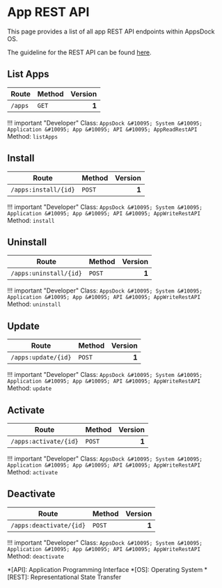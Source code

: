 # App REST API

This page provides a list of all app REST API endpoints within AppsDock OS.

The guideline for the REST API can be found [here](../../../gettingstarted/guidelines/rest-api).

## List Apps

| Route | Method | Version
| ----- | ------ | ------:
| `/apps` | `GET` | **1**

!!! important "Developer"
    Class: `AppsDock &#10095; System &#10095; Application &#10095; App &#10095; API &#10095; AppReadRestAPI`            
    Method: `listApps`

## Install

| Route | Method | Version
| ----- | ------ | ------:
| `/apps:install/{id}` | `POST` | **1**

!!! important "Developer"
    Class: `AppsDock &#10095; System &#10095; Application &#10095; App &#10095; API &#10095; AppWriteRestAPI`            
    Method: `install`

## Uninstall

| Route | Method | Version
| ----- | ------ | ------:
| `/apps:uninstall/{id}` | `POST` | **1**

!!! important "Developer"
    Class: `AppsDock &#10095; System &#10095; Application &#10095; App &#10095; API &#10095; AppWriteRestAPI`            
    Method: `uninstall`

## Update

| Route | Method | Version
| ----- | ------ | ------:
| `/apps:update/{id}` | `POST` | **1**

!!! important "Developer"
    Class: `AppsDock &#10095; System &#10095; Application &#10095; App &#10095; API &#10095; AppWriteRestAPI`            
    Method: `update`

## Activate

| Route | Method | Version
| ----- | ------ | ------:
| `/apps:activate/{id}` | `POST` | **1**

!!! important "Developer"
    Class: `AppsDock &#10095; System &#10095; Application &#10095; App &#10095; API &#10095; AppWriteRestAPI`            
    Method: `activate`

## Deactivate

| Route | Method | Version
| ----- | ------ | ------:
| `/apps:deactivate/{id}` | `POST` | **1**

!!! important "Developer"
    Class: `AppsDock &#10095; System &#10095; Application &#10095; App &#10095; API &#10095; AppWriteRestAPI`            
    Method: `deactivate`

*[API]: Application Programming Interface
*[OS]: Operating System
*[REST]: Representational State Transfer
